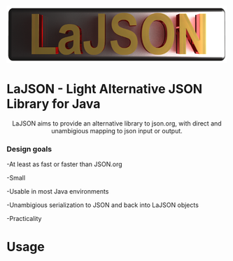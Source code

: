 
<p align="center">
  <img width="600" height="131" src="https://github.com/lassikin/LaJSON/raw/master/lajsonlogo.png">
</p>


# LaJSON - Light Alternative JSON Library for Java
<center>
LaJSON aims to provide an alternative library to json.org, with direct and unambigious mapping to json input or output.
</center>
<h3>Design goals</h3>
<p>-At least as fast or faster than JSON.org</p>
<p>-Small</p>
<p>-Usable in most Java environments</p>
<p>-Unambigious serialization to JSON and back into LaJSON objects</p>
<p>-Practicality</p>

# Usage

